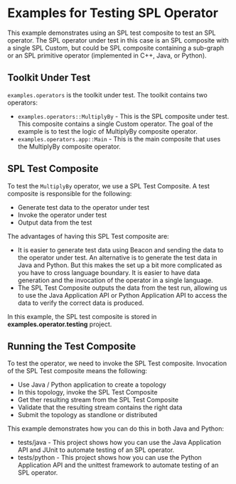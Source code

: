 # Examples for Testing SPL Operator

This example demonstrates using an SPL test composite to test an SPL operator. The SPL operator under test in this case is an SPL composite with a single SPL Custom, but could be SPL composite containing a sub-graph or an SPL primitive operator (implemented in C++, Java, or Python). 

## Toolkit Under Test

`examples.operators` is the toolkit under test.  The toolkit contains two operators:

* `examples.operators::MultiplyBy` - This is the SPL composite under test.  This composite contains a single Custom operator.  The goal of the example is to test the logic of MultiplyBy composite operator.  
* `examples.operators.app::Main` - This is the main composite that uses the MultiplyBy composite operator.  

## SPL Test Composite

To test the `MultiplyBy` operator, we use a SPL Test Composite.  A test composite is responsible for the following:

* Generate test data to the operator under test
* Invoke the operator under test
* Output data from the test

The advantages of having this SPL Test composite are:
 
* It is easier to generate test data using Beacon and sending the data to the operator under test.  An alternative is to generate the test data in Java and Python.  But this makes the set up a bit more complicated as you have to cross language boundary.  It is easier to have data generation and the invocation of the operator in a single language.
* The SPL Test Composite outputs the data from the test run, allowing us to use the Java Application API or Python Application API to access the data to verify the correct data is produced.

In this example, the SPL test composite is stored in **examples.operator.testing** project.  

## Running the Test Composite

To test the operator, we need to invoke the SPL Test composite.  Invocation of the SPL Test composite means the following:

* Use Java / Python application to create a topology 
* In this topology, invoke the SPL Test Composite
* Get ther resulting stream from the SPL Test Composite
* Validate that the resulting stream contains the right data
* Submit the topology as standlone or distributed

This example demonstrates how you can do this in both Java and Python:

* tests/java - This project shows how you can use the Java Application API and JUnit to automate testing of an SPL operator.
* tests/python - This project shows how you can use the Python Application API and the unittest framework to automate testing of an SPL operator.
